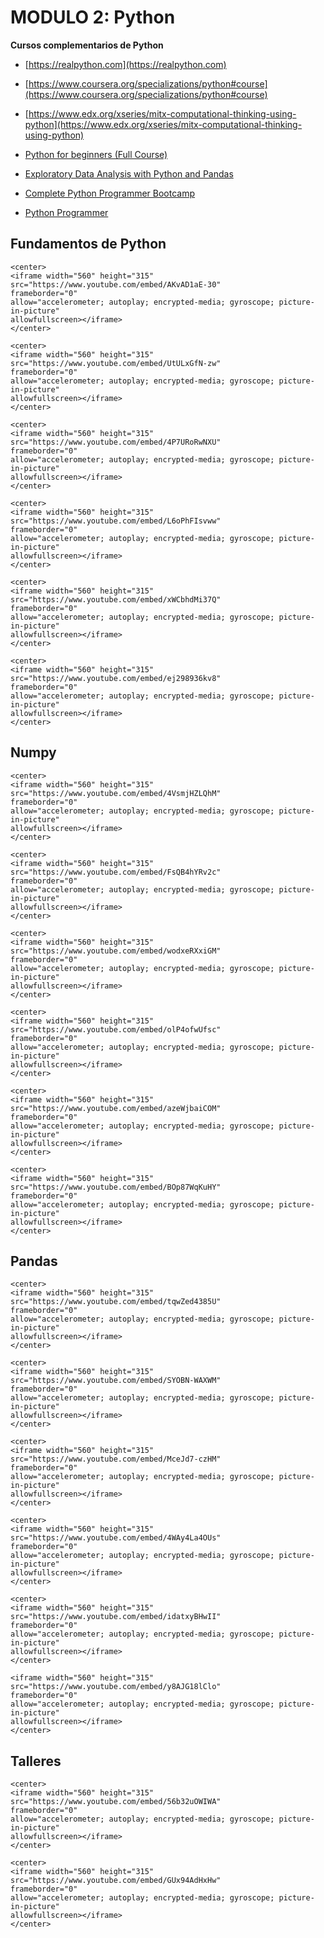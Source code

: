 # MODULO 2: Python

<style>
.right{
    float:right;
}
</style>


**Cursos complementarios de Python**


- [https://realpython.com](https://realpython.com)
- [https://www.coursera.org/specializations/python#course](https://www.coursera.org/specializations/python#course)
- [https://www.edx.org/xseries/mitx-computational-thinking-using-python](https://www.edx.org/xseries/mitx-computational-thinking-using-python)
- [Python for beginners (Full Course)](https://www.youtube.com/watch?v=_uQrJ0TkZlc)

- [Exploratory Data Analysis with Python and Pandas](https://bit.ly/2QXMpxJ)
- [Complete Python Programmer Bootcamp](http://bit.ly/2OwUA09)

- [Python Programmer](https://www.youtube.com/c/FlickThrough/videos)


<p/>

## Fundamentos de Python

```{dropdown} **2.01 - Introducción a los Notebooks de Jupyter** <span class="right"><font color="red">Video 13mins</font></span> <br/>Describimos una de las herramientas que más se usa en ciencia de datos y sobre la que se basa este curso.
<center>
<iframe width="560" height="315"
src="https://www.youtube.com/embed/AKvAD1aE-30" 
frameborder="0" 
allow="accelerometer; autoplay; encrypted-media; gyroscope; picture-in-picture" 
allowfullscreen></iframe>
</center>
```


```{dropdown} **2.02 - Variables y tipos**<span class="right"><font color="red">Video 12mins</font></span> <br/>Python es un lenguaje interpretado y con asignación dinámica de tipos de datos
<center>
<iframe width="560" height="315"
src="https://www.youtube.com/embed/UtULxGfN-zw" 
frameborder="0" 
allow="accelerometer; autoplay; encrypted-media; gyroscope; picture-in-picture" 
allowfullscreen></iframe>
</center>
```

```{dropdown} **2.03 - Listas**<span class="right"><font color="red">Video 16mins</font></span> <br/>Creación y manipulación de listas, sintaxis de indexado.  
<center>
<iframe width="560" height="315"
src="https://www.youtube.com/embed/4P7URoRwNXU" 
frameborder="0" 
allow="accelerometer; autoplay; encrypted-media; gyroscope; picture-in-picture" 
allowfullscreen></iframe>
</center>
```

```{dropdown} **2.04 - Bucles y estructuras de control** <span class="right"><font color="red">Video 17mins</font></span> <br/>Python es un lenguage _indentado_, los bucles son muy versátiles y se realizan sobre _iterables_
<center>
<iframe width="560" height="315"
src="https://www.youtube.com/embed/L6oPhFIsvww" 
frameborder="0" 
allow="accelerometer; autoplay; encrypted-media; gyroscope; picture-in-picture" 
allowfullscreen></iframe>
</center>
```

```{dropdown} **2.05 - Diccionarios y tuplas**  <span class="right"><font color="red">Video 9mins</font></span> <br/>Los diccionarios son una estructura de datos muy utilizada en Python.
<center>
<iframe width="560" height="315"
src="https://www.youtube.com/embed/xWCbhdMi37Q" 
frameborder="0" 
allow="accelerometer; autoplay; encrypted-media; gyroscope; picture-in-picture" 
allowfullscreen></iframe>
</center>
```

```{dropdown} **2.06 - Funciones, excepciones y comprehensions** <span class="right"><font color="red">Video 19mins</font></span> <br/>Definición y uso generalizado de funciones, excepcciones y las _comprehensions_ de listas, diccionarios y condicionales
<center>
<iframe width="560" height="315"
src="https://www.youtube.com/embed/ej298936kv8" 
frameborder="0" 
allow="accelerometer; autoplay; encrypted-media; gyroscope; picture-in-picture" 
allowfullscreen></iframe>
</center>
```

## Numpy

```{dropdown} **2.07 - Introducción a Numpy**  <span class="right"><font color="red">Video 15mins</font></span> <br/>Numpy es la librería de algebra linea y cómputo numérico de Python
<center>
<iframe width="560" height="315"
src="https://www.youtube.com/embed/4VsmjHZLQhM" 
frameborder="0" 
allow="accelerometer; autoplay; encrypted-media; gyroscope; picture-in-picture" 
allowfullscreen></iframe>
</center>
```

```{dropdown} **2.08 - Numpy - Indexado de matrices**  <span class="right"><font color="red">Video 10mins</font></span> <br/>P La sintaxis de indexado de estructuras de Numpy es muy potente y flexible.
<center>
<iframe width="560" height="315"
src="https://www.youtube.com/embed/FsQB4hYRv2c" 
frameborder="0" 
allow="accelerometer; autoplay; encrypted-media; gyroscope; picture-in-picture" 
allowfullscreen></iframe>
</center>
```


```{dropdown} **2.09 - Numpy - Imágenes como matrices**  <span class="right"><font color="red">Video 17mins</font></span> <br/>Mostramos cómo a través de la manipulación de matrices estándar de Numpy se pueden realizar muchas operaciones con un significado concreto en cada dominio de aplicaicón, en este caso, con imágenes.
<center>
<iframe width="560" height="315"
src="https://www.youtube.com/embed/wodxeRXxiGM" 
frameborder="0" 
allow="accelerometer; autoplay; encrypted-media; gyroscope; picture-in-picture" 
allowfullscreen></iframe>
</center>
```

```{dropdown} **2.10 - Numpy - Vectorización y broadcasting** <span class="right"><font color="red">Video 17mins</font></span> <br/>Las operaciones vectorizadas son clave para un uso eficiente de Numpy. Además, el mecanismo de _broadcasting_ nos permite extender las operaciones sobre matrices a un gran número de casos.
<center>
<iframe width="560" height="315"
src="https://www.youtube.com/embed/olP4ofwUfsc" 
frameborder="0" 
allow="accelerometer; autoplay; encrypted-media; gyroscope; picture-in-picture" 
allowfullscreen></iframe>
</center>
```

```{dropdown} **2.11 - Numpy - Argumentos por referencia**  <span class="right"><font color="red">Video 6mins</font></span> <br/>La matrices de Numpy y la mayoría de los objetos en Python se pasan por _referencia_ cuando los usamos en funciones. Entender este mecanismo es clave para evitar errores o efectos indeseados
<center>
<iframe width="560" height="315"
src="https://www.youtube.com/embed/azeWjbaiCOM" 
frameborder="0" 
allow="accelerometer; autoplay; encrypted-media; gyroscope; picture-in-picture" 
allowfullscreen></iframe>
</center>
```

```{dropdown} **2.12 - Matplotlib** <span class="right"><font color="red">Video 3mins</font></span> <br/> Hacemos una breve introducción a Matplotlib, la librería para hacer gráficos, para que a partir de aquí puedas seguir buscando y aprendiendo como usarla.
<center>
<iframe width="560" height="315"
src="https://www.youtube.com/embed/BOp87WqKuHY" 
frameborder="0" 
allow="accelerometer; autoplay; encrypted-media; gyroscope; picture-in-picture" 
allowfullscreen></iframe>
</center>
```

## Pandas

```{dropdown} **2.13 - Introducción a Pandas** <span class="right"><font color="red">Video 14mins</font></span> <br/>Pandas es la librería de manejo de datasets en memoria para Python.
<center>
<iframe width="560" height="315"
src="https://www.youtube.com/embed/tqwZed4385U" 
frameborder="0" 
allow="accelerometer; autoplay; encrypted-media; gyroscope; picture-in-picture" 
allowfullscreen></iframe>
</center>
```

```{dropdown} **2.14 - Pandas - Carga e inspección** <span class="right"><font color="red">Video 9mins</font></span> <br/>Mostramos cómo es la carga e inspección inicial de un dataset
<center>
<iframe width="560" height="315"
src="https://www.youtube.com/embed/SYOBN-WAXWM" 
frameborder="0" 
allow="accelerometer; autoplay; encrypted-media; gyroscope; picture-in-picture" 
allowfullscreen></iframe>
</center>
```

```{dropdown} **2.15 - Pandas - Reparación de datasets**  <span class="right"><font color="red">Video 10mins</font></span> <br/>Describimos las operaciones básicas para tener un dataset en disposición de ser trabajado.
<center>
<iframe width="560" height="315"
src="https://www.youtube.com/embed/MceJd7-czHM" 
frameborder="0" 
allow="accelerometer; autoplay; encrypted-media; gyroscope; picture-in-picture" 
allowfullscreen></iframe>
</center>
```

```{dropdown} **2.16 - Pandas - Reparación de datos faltantes**  <span class="right"><font color="red">Video 7mins</font></span> <br/>Funcionalidades de base de Pandas para la imputación de datos faltantes.
<center>
<iframe width="560" height="315"
src="https://www.youtube.com/embed/4WAy4La4OUs" 
frameborder="0" 
allow="accelerometer; autoplay; encrypted-media; gyroscope; picture-in-picture" 
allowfullscreen></iframe>
</center>
```

```{dropdown} **2.17 - Pandas - Series temporales** <span class="right"><font color="red">Video 14mins</font></span> <br/> Explicamos las opciones de manejo de datasets indexados por marcas de tiempo en Pandas.
<center>
<iframe width="560" height="315"
src="https://www.youtube.com/embed/idatxyBHwII" 
frameborder="0" 
allow="accelerometer; autoplay; encrypted-media; gyroscope; picture-in-picture" 
allowfullscreen></iframe>
</center>
```

```{dropdown} **2.18 - Pandas - Miscelánea** <span class="right"><font color="red">Video 8mins</font></span> <br/>Mencionamos algunas funcionalidades adicionales como agrupamiento, generación de dataframes y plotting.
<iframe width="560" height="315"
src="https://www.youtube.com/embed/y8AJG18lClo" 
frameborder="0" 
allow="accelerometer; autoplay; encrypted-media; gyroscope; picture-in-picture" 
allowfullscreen></iframe>
</center>
```

## Talleres

```{dropdown} **LAB 02.01 - 02.03** <span class="right"><font color="red">Video 5mins</font></span> <br/>Descripción general de los laboratorios del módulo.
<center>
<iframe width="560" height="315"
src="https://www.youtube.com/embed/56b32uOWIWA" 
frameborder="0" 
allow="accelerometer; autoplay; encrypted-media; gyroscope; picture-in-picture" 
allowfullscreen></iframe>
</center>
```

```{dropdown} **LAB 02.04 - Card trick**<span class="right"><font color="red">Video 7mins</font></span> <br/>Laboratorio basado en un truco de cartas.
<center>
<iframe width="560" height="315"
src="https://www.youtube.com/embed/GUx94AdHxHw" 
frameborder="0" 
allow="accelerometer; autoplay; encrypted-media; gyroscope; picture-in-picture" 
allowfullscreen></iframe>
</center>
```

